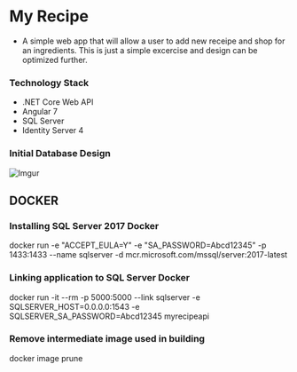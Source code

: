 # My Recipe

- A simple web app that will allow a user to add new receipe and shop for an ingredients. This is just a simple excercise and design can be optimized further.

### Technology Stack

- .NET Core Web API
- Angular 7
- SQL Server
- Identity Server 4

### Initial Database Design

![Imgur](https://i.imgur.com/3etS134.png)



## DOCKER

### Installing SQL Server 2017 Docker 

docker run -e "ACCEPT_EULA=Y" -e "SA_PASSWORD=Abcd12345" -p 1433:1433 --name sqlserver -d mcr.microsoft.com/mssql/server:2017-latest

### Linking application to SQL Server Docker
docker run -it --rm -p 5000:5000 --link sqlserver -e SQLSERVER_HOST=0.0.0.0:1543 -e SQLSERVER_SA_PASSWORD=Abcd12345 myrecipeapi

### Remove intermediate image used in building

docker image prune
